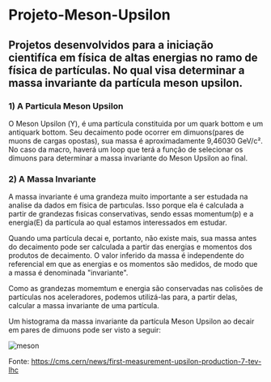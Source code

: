 # Projeto-Meson-Upsilon

## Projetos desenvolvidos para a iniciação cientifíca em física de altas energias no ramo de física de partículas. No qual visa determinar a massa invariante da partícula meson upsilon. 

### 1) A Particula Meson Upsilon

O Meson Upsilon (Υ), é uma partícula constituida por um quark bottom e um antiquark bottom. Seu decaimento pode ocorrer em dimuons(pares de muons de cargas opostas),
sua massa é aproximadamente 9,46030 GeV/c². No caso da macro, haverá um loop que terá a função de selecionar os dimuons para determinar a massa invariante do 
Meson Upsilon ao final.

 ### 2) A Massa Invariante 
 
A massa invariante é uma grandeza muito importante a ser estudada na analise da dados em física de partıculas. Isso porque ela é calculada a partir de grandezas fısicas conservativas, sendo essas momentum(p) e a energia(E) da partícula ao qual estamos interessados em estudar.

Quando uma partícula decai e, portanto, não existe mais, sua massa antes do decaimento pode ser calculada a partir das energias e momentos dos produtos de decaimento. O valor inferido da massa é independente do referencial em que as energias e os momentos são medidos, de modo que a massa é denominada "invariante". 

Como as grandezas momemtum e energia são conservadas nas colisões de partículas nos aceleradores, podemos utilizá-las para, a partir delas, calcular a massa invariante de uma partícula.

Um histograma da massa invariante da partícula Meson Upsilon ao decair em pares de dimuons pode ser visto a seguir:

![meson](https://user-images.githubusercontent.com/62472486/86185351-885cb480-bb0c-11ea-8ed1-614f43fa2c79.gif)

Fonte: https://cms.cern/news/first-measurement-upsilon-production-7-tev-lhc
